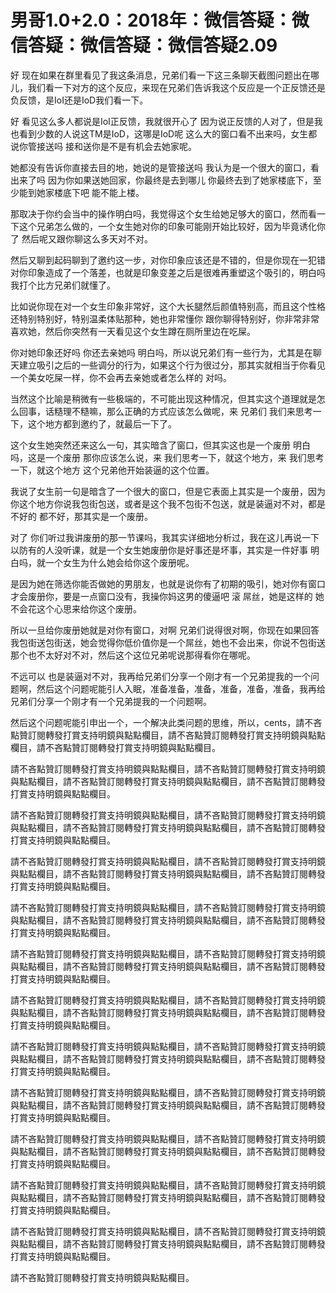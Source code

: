 # 男哥1.0+2.0：2018年：微信答疑：微信答疑：微信答疑：微信答疑2.09

好 现在如果在群里看见了我这条消息，兄弟们看一下这三条聊天截图问题出在哪儿，我们看一下对方的这个反应，来现在兄弟们告诉我这个反应是一个正反馈还是负反馈，是IoI还是IoD我们看一下。

好 看见这么多人都说是IoI正反馈，我就很开心了 因为说正反馈的人对了，但是我也看到少数的人说这TM是IoD，这哪是IoD呢 这么大的窗口看不出来吗，女生都说你管接送吗 接和送你是不是有机会去她家呢。

她都没有告诉你直接去目的地，她说的是管接送吗 我认为是一个很大的窗口，看出来了吗 因为你如果送她回家，你最终是去到哪儿 你最终去到了她家楼底下，至少能到她家楼底下吧 能不能上楼。

那取决于你约会当中的操作明白吗，我觉得这个女生给她足够大的窗口，然而看一下这个兄弟怎么做的，一个女生她对你的印象可能刚开始比较好，因为毕竟诱化你了 然后呢又跟你聊这么多天对不对。

然后又聊到起码聊到了邀约这一步，对你印象应该还是不错的，但是你现在一犯错对你印象造成了一个落差，也就是印象变差之后是很难再重塑这个吸引的，明白吗 我打个比方兄弟们就懂了。

比如说你现在对一个女生印象非常好，这个大长腿然后颜值特别高，而且这个性格还特别特别好，特别温柔体贴那种，她也非常懂你 跟你聊得特别好，你非常非常喜欢她，然后你突然有一天看见这个女生蹲在厕所里边在吃屎。

你对她印象还好吗 你还去亲她吗 明白吗，所以说兄弟们有一些行为，尤其是在聊天建立吸引之后的一些调分的行为，如果这个行为很过分，那其实就相当于你看见一个美女吃屎一样，你不会再去亲她或者怎么样的 对吗。

当然这个比喻是稍微有一些极端的，不可能出现这种情况，但其实这个道理就是怎么回事，话糙理不糙嘛，那么正确的方式应该怎么做呢，来 兄弟们 我们来思考一下，这个地方都到邀约了，就最后一下了。

这个女生她突然还来这么一句，其实暗含了窗口，但其实这也是一个废册 明白吗，这是一个废册 那你应该怎么说，来 我们思考一下，就这个地方，来 我们思考一下，就这个地方 这个兄弟他开始装逼的这个位置。

我说了女生前一句是暗含了一个很大的窗口，但是它表面上其实是一个废册，因为你这个地方你说我包街包送，或者是这个我不包街不包送，就是装逼对不对，都是不好的 都不好，那其实是一个废册。

对了 你们听过我讲废册的那一节课吗，我其实详细地分析过，我在这儿再说一下 以防有的人没听课，就是一个女生她废册你是好事还是坏事，其实是一件好事 明白吗，就一个女生为什么她会给你这个废册呢。

是因为她在筛选你能否做她的男朋友，也就是说你有了初期的吸引，她对你有窗口才会废册你，要是一点窗口没有，我操你妈这男的傻逼吧 滚 屌丝，她是这样的 她不会花这个心思来给你这个废册。

所以一旦给你废册她就是对你有窗口，对啊 兄弟们说得很对啊，你现在如果回答我包街送包街送，她会觉得你低价值你是一个屌丝，她也不会出来，你说不包街送那个也不太好对不对，然后这个这位兄弟呢说那得看你在哪呢。

不远可以 也是装逼对不对，我再给兄弟们分享一个刚才有一个兄弟提我的一个问题啊，然后这个问题呢能引人入眠，准备准备，准备，准备，准备，准备，我再给兄弟们分享一个刚才有一个兄弟提我的一个问题啊。

然后这个问题呢能引申出一个，一个解决此类问题的思维，所以，cents，請不吝點贊訂閱轉發打賞支持明鏡與點點欄目，請不吝點贊訂閱轉發打賞支持明鏡與點點欄目，請不吝點贊訂閱轉發打賞支持明鏡與點點欄目。

請不吝點贊訂閱轉發打賞支持明鏡與點點欄目，請不吝點贊訂閱轉發打賞支持明鏡與點點欄目，請不吝點贊訂閱轉發打賞支持明鏡與點點欄目，請不吝點贊訂閱轉發打賞支持明鏡與點點欄目。

請不吝點贊訂閱轉發打賞支持明鏡與點點欄目，請不吝點贊訂閱轉發打賞支持明鏡與點點欄目，請不吝點贊訂閱轉發打賞支持明鏡與點點欄目，請不吝點贊訂閱轉發打賞支持明鏡與點點欄目。

請不吝點贊訂閱轉發打賞支持明鏡與點點欄目，請不吝點贊訂閱轉發打賞支持明鏡與點點欄目，請不吝點贊訂閱轉發打賞支持明鏡與點點欄目，請不吝點贊訂閱轉發打賞支持明鏡與點點欄目。

請不吝點贊訂閱轉發打賞支持明鏡與點點欄目，請不吝點贊訂閱轉發打賞支持明鏡與點點欄目，請不吝點贊訂閱轉發打賞支持明鏡與點點欄目，請不吝點贊訂閱轉發打賞支持明鏡與點點欄目。

請不吝點贊訂閱轉發打賞支持明鏡與點點欄目，請不吝點贊訂閱轉發打賞支持明鏡與點點欄目，請不吝點贊訂閱轉發打賞支持明鏡與點點欄目，請不吝點贊訂閱轉發打賞支持明鏡與點點欄目。

請不吝點贊訂閱轉發打賞支持明鏡與點點欄目，請不吝點贊訂閱轉發打賞支持明鏡與點點欄目，請不吝點贊訂閱轉發打賞支持明鏡與點點欄目，請不吝點贊訂閱轉發打賞支持明鏡與點點欄目。

請不吝點贊訂閱轉發打賞支持明鏡與點點欄目，請不吝點贊訂閱轉發打賞支持明鏡與點點欄目，請不吝點贊訂閱轉發打賞支持明鏡與點點欄目，請不吝點贊訂閱轉發打賞支持明鏡與點點欄目。

請不吝點贊訂閱轉發打賞支持明鏡與點點欄目，請不吝點贊訂閱轉發打賞支持明鏡與點點欄目，請不吝點贊訂閱轉發打賞支持明鏡與點點欄目，請不吝點贊訂閱轉發打賞支持明鏡與點點欄目。

請不吝點贊訂閱轉發打賞支持明鏡與點點欄目，請不吝點贊訂閱轉發打賞支持明鏡與點點欄目，請不吝點贊訂閱轉發打賞支持明鏡與點點欄目，請不吝點贊訂閱轉發打賞支持明鏡與點點欄目。

請不吝點贊訂閱轉發打賞支持明鏡與點點欄目，請不吝點贊訂閱轉發打賞支持明鏡與點點欄目，請不吝點贊訂閱轉發打賞支持明鏡與點點欄目，請不吝點贊訂閱轉發打賞支持明鏡與點點欄目。

請不吝點贊訂閱轉發打賞支持明鏡與點點欄目，請不吝點贊訂閱轉發打賞支持明鏡與點點欄目，請不吝點贊訂閱轉發打賞支持明鏡與點點欄目，請不吝點贊訂閱轉發打賞支持明鏡與點點欄目。

請不吝點贊訂閱轉發打賞支持明鏡與點點欄目。